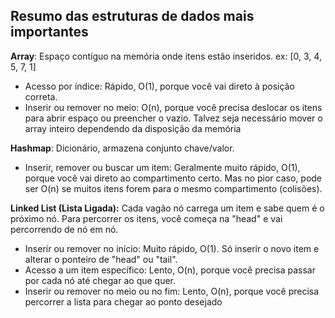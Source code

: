 ## Resumo das estruturas de dados mais importantes

**Array**: 
Espaço contíguo na memória onde itens estão inseridos. 
ex: [0, 3, 4, 5, 7, 1]
* Acesso por índice: Rápido, O(1), porque você vai direto à posição correta.
* Inserir ou remover no meio: O(n), porque você precisa deslocar os itens para abrir espaço ou preencher o vazio. Talvez seja necessário mover o array inteiro dependendo da disposição da memória

**Hashmap**: 
Dicionário, armazena conjunto chave/valor.
* Inserir, remover ou buscar um item: Geralmente muito rápido, O(1), porque você vai direto ao compartimento certo. Mas no pior caso, pode ser O(n) se muitos itens forem para o mesmo compartimento (colisões).

**Linked List (Lista Ligada):**
Cada vagão nó carrega um item e sabe quem é o próximo nó. Para percorrer os itens, você começa na "head" e vai percorrendo de nó em nó. 
* Inserir ou remover no início: Muito rápido, O(1). Só inserir o novo item e alterar o ponteiro de "head" ou "tail".
* Acesso a um item específico: Lento, O(n), porque você precisa passar por cada nó até chegar ao que quer. 
* Inserir ou remover no meio ou no fim: Lento, O(n), porque você precisa percorrer a lista para chegar ao ponto desejado